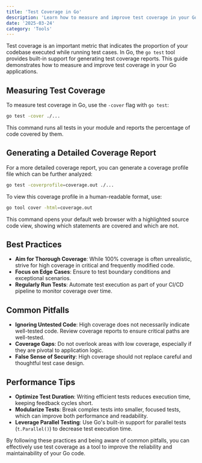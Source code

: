 ```yaml
---
title: 'Test Coverage in Go'
description: 'Learn how to measure and improve test coverage in your Go applications using the `go test` tool.'
date: '2025-03-24'
category: 'Tools'
---
```


Test coverage is an important metric that indicates the proportion of your codebase executed while running test cases. In Go, the `go test` tool provides built-in support for generating test coverage reports. This guide demonstrates how to measure and improve test coverage in your Go applications.

## Measuring Test Coverage

To measure test coverage in Go, use the `-cover` flag with `go test`:

```sh
go test -cover ./...
```

This command runs all tests in your module and reports the percentage of code covered by them.

## Generating a Detailed Coverage Report

For a more detailed coverage report, you can generate a coverage profile file which can be further analyzed:

```sh
go test -coverprofile=coverage.out ./...
```

To view this coverage profile in a human-readable format, use:

```sh
go tool cover -html=coverage.out
```

This command opens your default web browser with a highlighted source code view, showing which statements are covered and which are not.

## Best Practices

- **Aim for Thorough Coverage**: While 100% coverage is often unrealistic, strive for high coverage in critical and frequently modified code.
- **Focus on Edge Cases**: Ensure to test boundary conditions and exceptional scenarios.
- **Regularly Run Tests**: Automate test execution as part of your CI/CD pipeline to monitor coverage over time.

## Common Pitfalls

- **Ignoring Untested Code**: High coverage does not necessarily indicate well-tested code. Review coverage reports to ensure critical paths are well-tested.
- **Coverage Gaps**: Do not overlook areas with low coverage, especially if they are pivotal to application logic.
- **False Sense of Security**: High coverage should not replace careful and thoughtful test case design.

## Performance Tips

- **Optimize Test Duration**: Writing efficient tests reduces execution time, keeping feedback cycles short.
- **Modularize Tests**: Break complex tests into smaller, focused tests, which can improve both performance and readability.
- **Leverage Parallel Testing**: Use Go's built-in support for parallel tests (`t.Parallel()`) to decrease test execution time.

By following these practices and being aware of common pitfalls, you can effectively use test coverage as a tool to improve the reliability and maintainability of your Go code.